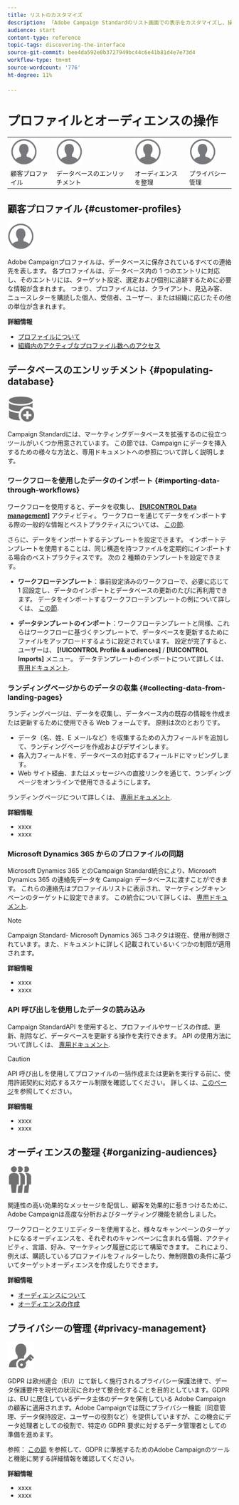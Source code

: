 ```yaml
---
title: リストのカスタマイズ
description: 「Adobe Campaign Standardのリスト画面での表示をカスタマイズし、操作する方法（要素の並べ替え、フィルタリング、削除または複製）について説明します。 リスト画面には、指定した 1 つまたは複数のリソースの表示要素が表示されます。」
audience: start
content-type: reference
topic-tags: discovering-the-interface
source-git-commit: bee4da592e0b3727949bc44c6e41b81d4e7e73d4
workflow-type: tm+mt
source-wordcount: '776'
ht-degree: 11%

---
```



# プロファイルとオーディエンスの操作

<table>
<tr>
    <td valign="top">
        <a href="../../start/using/work-with-audiences.md"><img width="60px" alt="条件" src="assets/icon_profile.svg"/></a>
    </td>
    <td valign="top">
        <a href="../../api/using/creating-a-service.md"><img width="60px" alt="条件" src="assets/icon_profile.svg"/></a>
    </td>
    <td valign="top">
        <a href="../../api/using/interacting-with-custom-resources.md"><img width="60px" alt="条件" src="assets/icon_profile.svg"/></a>
    </td>
    <td valign="top">
        <a href="../../api/using/interacting-with-marketing-history.md"><img width="60px" alt="条件" src="assets/icon_profile.svg"/></a>
    </td>
</tr>
<tr>
<td>顧客プロファイル</td>
<td>データベースのエンリッチメント</td>
<td>オーディエンスを整理</td>
<td>プライバシー管理</td>
</tr>
</table>

## 顧客プロファイル {#customer-profiles}

<img width="60px" alt="条件" src="assets/icon_profile.svg"/>

Adobe Campaignプロファイルは、データベースに保存されているすべての連絡先を表します。 各プロファイルは、データベース内の 1 つのエントリに対応し、そのエントリには、ターゲット設定、選定および個別に追跡するために必要な情報が含まれます。 つまり、プロファイルには、クライアント、見込み客、ニュースレターを購読した個人、受信者、ユーザー、または組織に応じたその他の単位が含まれます。

**詳細情報**

* [プロファイルについて](../../audiences/using/about-profiles.md)
* [組織内のアクティブなプロファイル数へのアクセス](../../audiences/using/active-profiles.md)

## データベースのエンリッチメント {#populating-database}

<img width="60px" alt="条件" src="assets/icon_populate.svg"/>

Campaign Standardには、マーケティングデータベースを拡張するのに役立つツールがいくつか用意されています。 この節では、Campaign にデータを挿入するための様々な方法と、専用ドキュメントへの参照について詳しく説明します。

### ワークフローを使用したデータのインポート {#importing-data-through-workflows}

ワークフローを使用すると、データを収集し、 [**[!UICONTROL Data management]**](../../automating/using/about-data-management-activities.md) アクティビティ。 ワークフローを通じてデータをインポートする際の一般的な情報とベストプラクティスについては、 [この節](../../automating/using/about-data-import-and-export.md).

さらに、データをインポートするテンプレートを設定できます。 インポートテンプレートを使用することは、同じ構造を持つファイルを定期的にインポートする場合のベストプラクティスです。 次の 2 種類のテンプレートを設定できます。

* **ワークフローテンプレート**：事前設定済みのワークフローで、必要に応じて 1 回設定し、データのインポートとデータベースの更新のたびに再利用できます。 データをインポートするワークフローテンプレートの例について詳しくは、 [この節](../../automating/using/creating-import-workflow-templates.md).

* **データテンプレートのインポート**：ワークフローテンプレートと同様、これらはワークフローに基づくテンプレートで、データベースを更新するためにファイルをアップロードするように設定されています。 設定が完了すると、ユーザーは、 **[!UICONTROL Profile & audiences]** / **[!UICONTROL Imports]** メニュー。 データテンプレートのインポートについて詳しくは、 [専用ドキュメント](../../automating/using/importing-data-with-import-templates.md).

### ランディングページからのデータの収集 {#collecting-data-from-landing-pages}

ランディングページは、データを収集し、データベース内の既存の情報を作成または更新するために使用できる Web フォームです。 原則は次のとおりです。

* データ（名、姓、E メールなど）を収集するための入力フィールドを追加して、ランディングページを作成およびデザインします。
* 各入力フィールドを、データベースの対応するフィールドにマッピングします。
* Web サイト経由、またはメッセージへの直接リンクを通じて、ランディングページをオンラインで使用できるようにします。

ランディングページについて詳しくは、 [専用ドキュメント](../../channels/using/getting-started-with-landing-pages.md).

**詳細情報**

* xxxx
* xxxx

### Microsoft Dynamics 365 からのプロファイルの同期

Microsoft Dynamics 365 とのCampaign Standard統合により、Microsoft Dynamics 365 の連絡先データを Campaign データベースに渡すことができます。
これらの連絡先はプロファイルリストに表示され、マーケティングキャンペーンのターゲットに設定できます。 この統合について詳しくは、 [専用ドキュメント](../../integrating/using/d365-acs-get-started.md).

>[!NOTE]
>
>Campaign Standard- Microsoft Dynamics 365 コネクタは現在、使用が制限されています。また、ドキュメントに詳しく記載されているいくつかの制限が適用されます。

**詳細情報**

* xxxx
* xxxx

### API 呼び出しを使用したデータの読み込み

Campaign StandardAPI を使用すると、プロファイルやサービスの作成、更新、削除など、データベースを更新する操作を実行できます。 API の使用方法について詳しくは、 [専用ドキュメント](../../api/using/get-started-apis.md).

>[!CAUTION]
>
>API 呼び出しを使用してプロファイルの一括作成または更新を実行する前に、使用許諾契約に対応するスケール制限を確認してください。 詳しくは、[このページ](https://helpx.adobe.com/jp/legal/product-descriptions/campaign-standard.html#ITInfrastructureResourcesbyActiveProfilesTiers)を参照してください。

**詳細情報**

* xxxx
* xxxx

## オーディエンスの整理 {#organizing-audiences}

<img width="60px" alt="条件" src="assets/icon_audience.svg"/>

関連性の高い効果的なメッセージを配信し、顧客を効果的に惹きつけるために、Adobe Campaignは高度な分析およびターゲティング機能を統合しました。

ワークフローとクエリエディターを使用すると、様々なキャンペーンのターゲットになるオーディエンスを、それぞれのキャンペーンに含まれる情報、アクティビティ、言語、好み、マーケティング履歴に応じて構築できます。 これにより、例えば、購読しているプロファイルをフィルターしたり、無制限数の条件に基づいてターゲットオーディエンスを作成したりできます。

**詳細情報**

* [オーディエンスについて](../../audiences/using/about-audiences.md)
* [オーディエンスの作成](../../audiences/using/creating-audiences.md)

## プライバシーの管理 {#privacy-management}

<img width="60px" alt="conditions" src="assets/icon_privacy.svg"/>

GDPR は欧州連合（EU）にて新しく施行されるプライバシー保護法律で、データ保護要件を現代の状況に合わせて整合化することを目的としています。GDPR は、EU に居住しているデータ主体のデータを保有している Adobe Campaign の顧客に適用されます。Adobe Campaignでは既にプライバシー機能（同意管理、データ保持設定、ユーザーの役割など）を提供していますが、この機会にデータ処理者としての役割で、特定の GDPR 要求に対するデータ管理者としての準備を進めます。

参照： [この節](../../start/using/privacy.md) を参照して、GDPR に準拠するためのAdobe Campaignのツールと機能に関する詳細情報を確認してください。

**詳細情報**

* xxxx
* xxxx